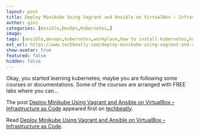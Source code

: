 ```yaml
---
layout: post
title: Deploy Minikube Using Vagrant and Ansible on VirtualBox – Infrastructure as Code
author: gini
categories: [Ansible,DevOps,Kubernetes,]
image: 
tags: [ansible,devops,kubernetes,workplace,how to install kubernetes,how to install minikube,install minikube using vagrant and ansible,kubernetes cluster,learn kubernetes,minikube,minikube iac,minikube infrastructure as code,minikube inside virtualbox,minikube using ansible,minikube using vagrant,minikube using vagrant and ansible,]
ext_url: https://www.techbeatly.com/deploy-minikube-using-vagrant-and-ansible-on-virtualbox-infrastructure-as-code/
show-avatar: true
featured: false
hidden: false
---
```


<p>Okay, you started learning kubernetes; maybe you are following some courses or documentations. Some of the courses are arranged with FREE labs where you can&#46;&#46;&#46;</p>
<p>The post <a href="https://www.techbeatly.com/deploy-minikube-using-vagrant-and-ansible-on-virtualbox-infrastructure-as-code/">Deploy Minikube Using Vagrant and Ansible on VirtualBox &#8211; Infrastructure as Code</a> appeared first on <a href="https://www.techbeatly.com">techbeatly</a>.</p>

Read [Deploy Minikube Using Vagrant and Ansible on VirtualBox – Infrastructure as Code](https://www.techbeatly.com/deploy-minikube-using-vagrant-and-ansible-on-virtualbox-infrastructure-as-code/).
